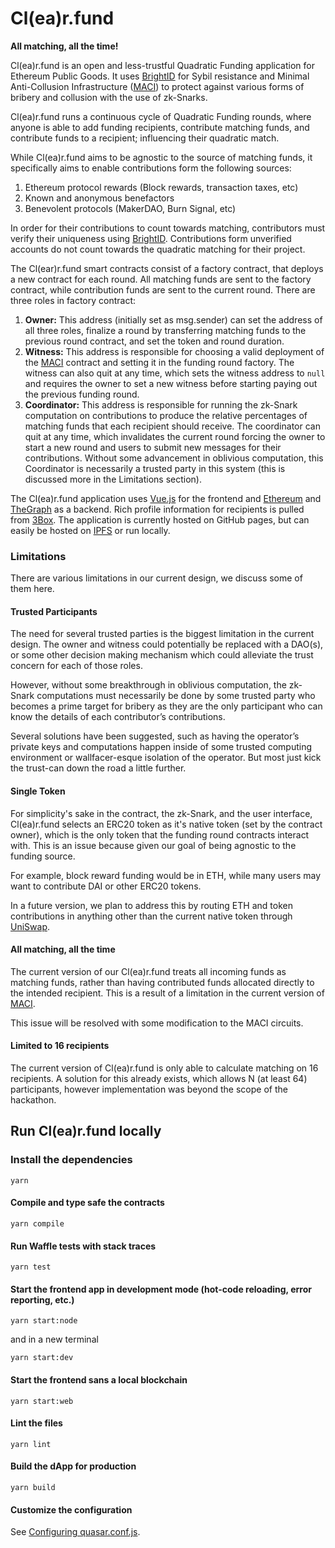 # Cl(ea)r.fund
**All matching, all the time!**

Cl(ea)r.fund is an open and less-trustful Quadratic Funding application for Ethereum Public Goods. It uses [BrightID](https://brightID.org) for Sybil resistance and Minimal Anti-Collusion Infrastructure ([MACI](https://ethresear.ch/t/minimal-anti-collusion-infrastructure/5413)) to protect against various forms of bribery and collusion with the use of zk-Snarks.

Cl(ea)r.fund runs a continuous cycle of Quadratic Funding rounds, where anyone is able to add funding recipients, contribute matching funds, and contribute funds to a recipient; influencing their quadratic match.

While Cl(ea)r.fund aims to be agnostic to the source of matching funds, it specifically aims to enable contributions form the following sources:

1. Ethereum protocol rewards (Block rewards, transaction taxes, etc)
2. Known and anonymous benefactors
3. Benevolent protocols (MakerDAO, Burn Signal, etc)

In order for their contributions to count towards matching, contributors must verify their uniqueness using [BrightID](https://ethresear.ch/t/minimal-anti-collusion-infrastructure/5413). Contributions form unverified accounts do not count towards the quadratic matching for their project.

The Cl(ear)r.fund smart contracts consist of a factory contract, that deploys a new contract for each round. All matching funds are sent to the factory contract, while contribution funds are sent to the current round. There are three roles in factory contract:

1. **Owner:** This address (initially set as msg.sender) can set the address of all three roles, finalize a round by transferring matching funds to the previous round contract, and set the token and round duration.
2. **Witness:** This address is responsible for choosing a valid deployment of the [MACI](https://github.com/barryWhiteHat/maci) contract and setting it in the funding round factory. The witness can also quit at any time, which sets the witness address to `null` and requires the owner to set a new witness before starting paying out the previous funding round.
3. **Coordinator:** This address is responsible for running the zk-Snark computation on contributions to produce the relative percentages of matching funds that each recipient should receive. The coordinator can quit at any time, which invalidates the current round forcing the owner to start a new round and users to submit new messages for their contributions. Without some advancement in oblivious computation, this Coordinator is necessarily a trusted party in this system (this is discussed more in the Limitations section).

The Cl(ea)r.fund application uses [Vue.js](https://vuejs.org/) for the frontend and [Ethereum](https://ethereum.org/) and [TheGraph](https://thegraph.com) as a backend. Rich profile information for recipients is pulled from [3Box](https://3box.io). The application is currently hosted on GitHub pages, but can easily be hosted on [IPFS](https://www.ipfs.com/) or run locally.

### Limitations
There are various limitations in our current design, we discuss some of them here.

#### Trusted Participants
The need for several trusted parties is the biggest limitation in the current design. The owner and witness could potentially be replaced with a DAO(s), or some other decision making mechanism which could alleviate the trust concern for each of those roles.

However, without some breakthrough in oblivious computation, the zk-Snark computations must necessarily be done by some trusted party who becomes a prime target for bribery as they are the only participant who can know the details of each contributor’s contributions.

Several solutions have been suggested, such as having the operator’s private keys and computations happen inside of some trusted computing environment or wallfacer-esque isolation of the operator. But most just kick the trust-can down the road a little further.

#### Single Token
For simplicity's sake in the contract, the zk-Snark, and the user interface, Cl(ea)r.fund selects an ERC20 token as it's native token (set by the contract owner), which is the only token that the funding round contracts interact with. This is an issue because given our goal of being agnostic to the funding source.

For example, block reward funding would be in ETH, while many users may want to contribute DAI or other ERC20 tokens.

In a future version, we plan to address this by routing ETH and token contributions in anything other than the current native token through [UniSwap](https://uniswap.io/).

#### All matching, all the time
The current version of our Cl(ea)r.fund treats all incoming funds as matching funds, rather than having contributed funds allocated directly to the intended recipient. This is a result of a limitation in the current version of [MACI](https://ethresear.ch/t/minimal-anti-collusion-infrastructure/5413).

This issue will be resolved with some modification to the MACI circuits.

#### Limited to 16 recipients
The current version of Cl(ea)r.fund is only able to calculate matching on 16 recipients. A solution for this already exists, which allows N (at least 64) participants, however implementation was beyond the scope of the hackathon.

## Run Cl(ea)r.fund locally
### Install the dependencies
```
yarn
```

#### Compile and type safe the contracts
```
yarn compile
```

#### Run Waffle tests with stack traces
```
yarn test
```

#### Start the frontend app in development mode (hot-code reloading, error reporting, etc.)
```
yarn start:node
```
and in a new terminal
```
yarn start:dev
```

#### Start the frontend sans a local blockchain
```
yarn start:web
```

#### Lint the files
```
yarn lint
```

#### Build the dApp for production
```
yarn build
```

#### Customize the configuration
See [Configuring quasar.conf.js](https://quasar.dev/quasar-cli/quasar-conf-js).
